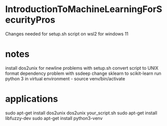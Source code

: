 # IntroductionToMachineLearningForSecurityPros
Changes needed for setup.sh script on wsl2 for windows 11
# notes
install dos2unix for newline problems with setup.sh
convert script to UNIX format
dependency problem with ssdeep
change sklearn to scikit-learn
run python 3 in virtual environment - source venv/bin/activate
# applications
sudo apt-get install dos2unix
dos2unix your_script.sh
sudo apt-get install libfuzzy-dev
sudo apt-get install python3-venv
